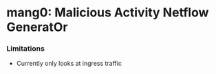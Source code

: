 # mang0: Malicious Activity Netflow GeneratOr


### Limitations
* Currently only looks at ingress traffic